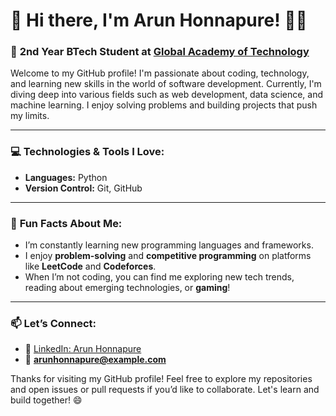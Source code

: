 # 👋 Hi there, I'm **Arun Honnapure**! 👨‍💻

### 🚀 **2nd Year BTech Student** at [Global Academy of Technology](https://gat.ac.in/)

Welcome to my GitHub profile! I'm passionate about coding, technology, and learning new skills in the world of software development. Currently, I'm diving deep into various fields such as web development, data science, and machine learning. I enjoy solving problems and building projects that push my limits.

---

### 💻 **Technologies & Tools I Love:**
- **Languages:** Python
- **Version Control:** Git, GitHub
---

### 🌱 **Fun Facts About Me:**
- I’m constantly learning new programming languages and frameworks. 
- I enjoy **problem-solving** and **competitive programming** on platforms like **LeetCode** and **Codeforces**.
- When I’m not coding, you can find me exploring new tech trends, reading about emerging technologies, or **gaming**!

---

### 📫 **Let’s Connect:**
- 💼 [LinkedIn: Arun Honnapure](https://www.linkedin.com/in/arunhonnapure)
- 📧 **arunhonnapure@example.com**

Thanks for visiting my GitHub profile! Feel free to explore my repositories and open issues or pull requests if you’d like to collaborate. Let's learn and build together! 😄
